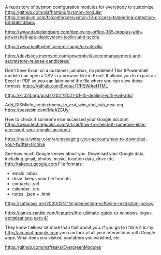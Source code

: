 A repository of sysmon configuration modules for everybody to customize
https://github.com/olafhartong/sysmon-modular
https://medium.com/falconforce/sysmon-13-process-tampering-detection-820366138a6c


https://www.danielengberg.com/deploying-office-365-proplus-with-powershell-app-deployment-toolkit-and-sccm/

https://www.builtbybel.com/ms-apps/privatezilla

https://devblogs.microsoft.com/powershell/secretmanagement-and-secretstore-release-candidates/


Don't have Excel on a customer jumpbox, no problem! This #Powershell module can open a CSV in a browser like in Excel. It allows you to export as Excel or PDF so you can later send the file where you can view those formats. https://github.com/EvotecIT/PSWriteHTML


https://k1024.org/posts/2021/2021-01-10-dealing-with-evil-ads/

Add_DISMinfo_contextmenu_to_esd_wim_vhd_cab_msu.reg
https://pastebin.com/MuAZGUyj

How to check if someone else accessed your Google account
https://www.techrepublic.com/article/how-to-check-if-someone-else-accessed-your-google-account/


https://help.twitter.com/en/managing-your-account/how-to-download-your-twitter-archive

See how much Google knows about you.
Download your Google data, including gmail, photos, music, location data, drive etc.
http://takeout.google.com
File formats:
- email: .mbox
- drive: keeps your file formats
- contacts: .vcf
- calendar: .ics
- notes: .json + .html

https://safepass.me/2020/12/21/implementing-software-restriction-policy/


https://james-rankin.com/features/the-ultimate-guide-to-windows-logon-optimizations-part-4/


They know helluva lot more than that about you. If you go to i think it is my http://account.google.com you can look at all your interactions with Google apps. What does you visited, youtubers you watched, etc.


https://github.com/msfreaks/EvergreenModules










